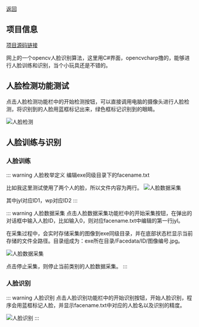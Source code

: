 [返回](./)

## 项目信息

[项目源码链接](https://github.com/JiYangLin/FaceRec) 

网上的一个opencv人脸识别算法，这里用C#界面，opencvcharp撸的，能够进行人脸训练和识别，当个小玩具还是不错的。


## 人脸检测功能测试

点击人脸检测功能栏中的开始检测按钮，可以直接调用电脑的摄像头进行人脸检测，将识别到的人脸用蓝框标记出来，绿色框标记识别到的眼睛。

![人脸检测](/FaceRec/1.png)

## 人脸训练与识别

### 人脸训练

::: warning 人脸枚举定义
编辑exe同级目录下的facename.txt

比如我这里测试使用了两个人的脸，所以文件内容为两行。
![人脸数据采集](/FaceRec/2.png)

其中jyl对应ID1，wp对应ID2
:::

::: warning 人脸数据采集
点击人脸数据采集功能栏中的开始采集按钮，在弹出的对话框中输入人脸ID，比如输入0，则对应facename.txt中编辑的第一行jyl。

在采集过程中，会实时存储采集的图像到exe同级目录，并在底部状态栏显示当前存储的文件全路径。目录组成为：exe所在目录/Facedata/ID/图像编号.jpg。

![人脸数据采集](/FaceRec/3.png)

点击停止采集，则停止当前类别的人脸数据采集。
:::

### 人脸识别

::: warning 人脸识别
点击人脸识别功能栏中的开始识别按钮，开始人脸识别，程序会用蓝框标记人脸，并显示facename.txt中对应的人脸名以及识别的精度。

![人脸识别](/FaceRec/4.png)
:::
